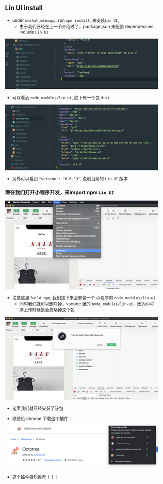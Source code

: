 ## Lin UI install

- under `wechat_miniapp`, run `npm install`, 来安装`Lin UI`, 
  - 由于我们已经在上一节介绍过了，package.json 来配置 dependencies include `Lin UI`

![](img/2020-07-20-00-42-20.png)

- 可以看到 `node_modules/lin-ui`, 底下有一个包 `dist`

![](img/2020-07-20-00-43-34.png)
- 另外可以看到 `"version": "0.6.13"`, 说明目前的 `Lin UI` 版本

### 现在我们打开小程序开发，来import npm `Lin UI`

![](img/2020-07-20-00-49-44.png)
- 注意这里 `Build npm`, 我们接下来会安装一个 小程序的 `node_modules/lin-ui`
  - 同时我们就可以删除掉，vscode 里的 `node_modules/lin-ui`，因为小程序上传时候是会忽略掉这个包

![](img/2020-07-20-00-54-36.png)
- 这里我们就已经安装了该包

- 顺便给 chrome 下载这个插件：

![](img/2020-07-20-01-03-03.png)
- 这个插件强烈推荐！！！